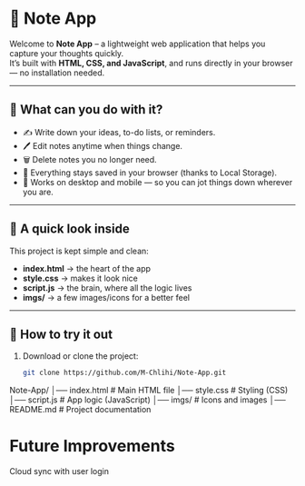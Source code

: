 # 📝 Note App

Welcome to **Note App** – a lightweight web application that helps you capture your thoughts quickly.  
It’s built with **HTML, CSS, and JavaScript**, and runs directly in your browser — no installation needed.

---

## 🌟 What can you do with it?
- ✍️ Write down your ideas, to-do lists, or reminders.  
- 🖊️ Edit notes anytime when things change.  
- 🗑️ Delete notes you no longer need.  
- 💾 Everything stays saved in your browser (thanks to Local Storage).  
- 📱 Works on desktop and mobile — so you can jot things down wherever you are.

---

## 👀 A quick look inside
This project is kept simple and clean:
- **index.html** → the heart of the app  
- **style.css** → makes it look nice  
- **script.js** → the brain, where all the logic lives  
- **imgs/** → a few images/icons for a better feel  

---

## 🚀 How to try it out
1. Download or clone the project:
   ```bash
   git clone https://github.com/M-Chlihi/Note-App.git

Note-App/
│── index.html # Main HTML file
│── style.css # Styling (CSS)
│── script.js # App logic (JavaScript)
│── imgs/ # Icons and images
│── README.md # Project documentation

# Future Improvements

Cloud sync with user login
